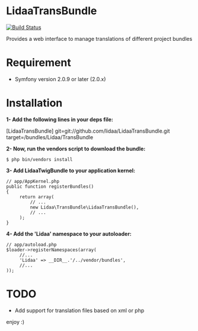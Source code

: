 LidaaTransBundle
================
[![Build Status](https://secure.travis-ci.org/lidaa/LidaaTransBundle.png)](http://travis-ci.org/lidaa/LidaaTransBundle)

Provides a web interface to manage translations of different project bundles


Requirement
============

- Symfony version 2.0.9 or later (2.0.x)

Installation
============

**1- Add the following lines in your deps file:**

  [LidaaTransBundle]
		 git=git://github.com/lidaa/LidaaTransBundle.git
		 target=/bundles/Lidaa/TransBundle


**2- Now, run the vendors script to download the bundle:**

	$ php bin/vendors install

**3- Add LidaaTwigBundle to your application kernel:**

	// app/AppKernel.php
	public function registerBundles()
	{
		 return array(
		     // ...
		     new Lidaa\TransBundle\LidaaTransBundle(),
		     // ...
		 );
	}

**4- Add the 'Lidaa' namespace to your autoloader:**

	// app/autoload.php
	$loader->registerNamespaces(array(
		 //...
		 'Lidaa' => __DIR__.'/../vendor/bundles',
		 //...
	));


TODO
=====
- Add support for translation files based on xml or php

enjoy :)




